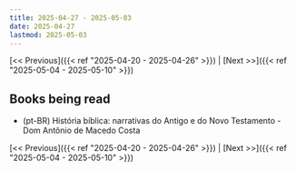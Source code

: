```yaml
---
title: 2025-04-27 - 2025-05-03
date: 2025-04-27
lastmod: 2025-05-03
---
```


[<< Previous]({{< ref "2025-04-20 - 2025-04-26" >}}) | [Next >>]({{< ref "2025-05-04 - 2025-05-10" >}})

## Books being read
- (pt-BR) História bíblica: narrativas do Antigo e do Novo Testamento - Dom
  Antônio de Macedo Costa

[<< Previous]({{< ref "2025-04-20 - 2025-04-26" >}}) | [Next >>]({{< ref "2025-05-04 - 2025-05-10" >}})
